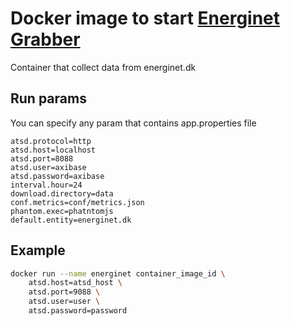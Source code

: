 # Docker image to start [Energinet Grabber](https://github.com/unrealwork/engrginet-grabber)
Container that collect data from energinet.dk
 
## Run params
 
 You can specify any param that contains app.properties file
 
 ```properties
 atsd.protocol=http
 atsd.host=localhost
 atsd.port=8088
 atsd.user=axibase
 atsd.password=axibase
 interval.hour=24
 download.directory=data
 conf.metrics=conf/metrics.json
 phantom.exec=phatntomjs
 default.entity=energinet.dk
 ```
 
## Example 
 
```sh
docker run --name energinet container_image_id \
    atsd.host=atsd_host \
    atsd.port=9088 \
    atsd.user=user \
    atsd.password=password
```